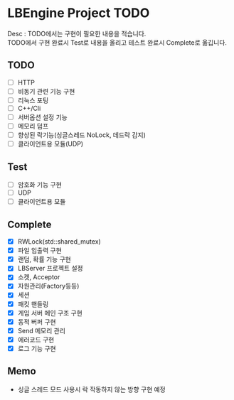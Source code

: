 LBEngine Project TODO
================================

Desc : TODO에서는 구현이 필요한 내용을 적습니다.  
TODO에서 구현 완료시 Test로 내용을 올리고 테스트 완료시 Complete로 옮깁니다.

TODO
-------------------------

- [ ] HTTP  
- [ ] 비동기 관련 기능 구현  
- [ ] 리눅스 포팅  
- [ ] C++/Cli  
- [ ] 서버옵션 설정 기능  
- [ ] 메모리 덤프  
- [ ] 향상된 락기능(싱글스레드 NoLock, 데드락 감지)  
- [ ] 클라이언트용 모듈(UDP)  

Test
-------------------------

- [ ] 암호화 기능 구현  
- [ ] UDP  
- [ ] 클라이언트용 모듈  

Complete
-------------------------

- [X] RWLock(std::shared_mutex)  
- [X] 파일 입출력 구현  
- [X] 랜덤, 확률 기능 구현  
- [X] LBServer 프로젝트 설정  
- [X] 소켓, Acceptor  
- [X] 자원관리(Factory등등)  
- [X] 세션  
- [X] 패킷 핸들링  
- [X] 게임 서버 메인 구조 구현  
- [X] 동적 버퍼 구현  
- [X] Send 메모리 관리  
- [X] 에러코드 구현  
- [X] 로그 기능 구현  

Memo
-------------------------
- 싱글 스레드 모드 사용시 락 작동하지 않는 방향 구현 예정  
